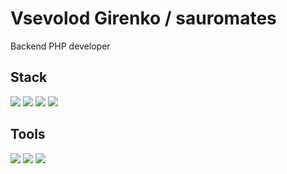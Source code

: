 # Vsevolod Girenko / sauromates
Backend PHP developer
## Stack
![](https://img.shields.io/badge/PHP-7.4-informational?style=flat&logo=&logoColor=white&color=2bbc8a)
![](https://img.shields.io/badge/MySQL-5.7-informational?style=flat&logo=&logoColor=white&color=2bbc8a)
![](https://img.shields.io/badge/Symfony-4-informational?style=flat&logo=&logoColor=white&color=2bbc8a)
![](https://img.shields.io/badge/YiiFramework-2-informational?style=flat&logo=&logoColor=white&color=2bbc8a)
## Tools
![](https://img.shields.io/badge/Docker-informational?style=flat&logo=&logoColor=white&color=2bbc8a)
![](https://img.shields.io/badge/PhpStorm-informational?style=flat&logo=&logoColor=white&color=2bbc8a)
![](https://img.shields.io/badge/VSCode-informational?style=flat&logo=&logoColor=white&color=2bbc8a)
